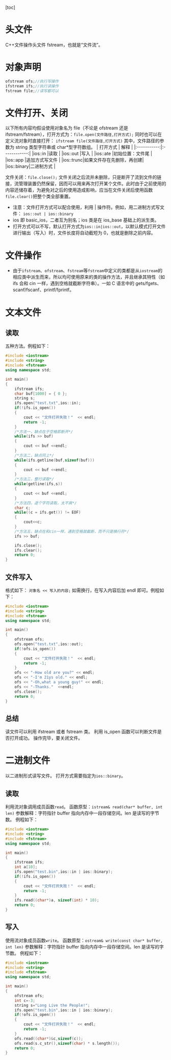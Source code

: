 [toc]

# 头文件

C++文件操作头文件 fstream，也就是“文件流”。

# 对象声明

```C++
ofstream ofs;//执行写操作
ifstream ifs;//执行读操作
fstream file;//读写都可以
```

# 文件打开、关闭

以下所有内容均假设使用对象名为 file（不论是 ofstream 还是 ifstream/fstream），打开方式为：`file.open(文件路径,打开方式);`
同时也可以在定义流对象时直接打开：
`ifstream file(文件路径,打开方式)`
其中，文件路径的参数为 string 类型字符串或 char\*型字符数组。
| 打开方式 | 解释 |
|:-----------:|:------------:|
|ios::in |读取 |
|ios::out |写入 |
|ios::ate |初始位置：文件尾 |
|ios::app |追加方式写文件 |
|ios::trunc|如果文件存在先删除，再创建|
|ios::binary|二进制方式 |

文件关闭：`file.close();`
文件关闭之后流并未删除，只是断开了流到文件的链接，流管理装置仍然保留，因而可以用来再次打开某个文件。此时由于之前使用的内容还储存着，为避免对之后的使用造成影响，应当在文件关闭后使用函数`file.clear()`把整个类全部重置。

- 注意：文件打开方式可以配合使用，利用 | 操作符。例如，用二进制方式写文件：
  `ios::out | ios::binary`
- ios 即 basic_ios，二者互为别名；ios 类是在 ios_base 基础上的派生类。
- 打开方式可以不写，默认打开方式为`ios::in|ios::out`，以默认模式打开文件进行输出（写入）时，文件长度将自动截短为 0，也就是删除之前内容。

# 文件操作

- 由于`ifstream`、`ofstream`、`fstream`等`fstream`中定义的类都是从`iostream`的相应类中派生而来，所以均可使用原来的类的操作方法，并且继承其特性（如 ifs 会和 cin 一样，遇到空格就截断字符串）。一如 C 语言中的 gets/fgets、scanf/fscanf、printf/fprintf。

# 文本文件

## 读取

五种方法。例程如下：

```C++
#include <iostream>
#include <string>
#include <fstream>
using namespace std;

int main()
{
	ifstream ifs;
	char buf[1000] = { 0 };
	string s;
	ifs.open("test.txt",ios::in);
	if(!ifs.is_open())
	{
		cout << "文件打开失败！"  << endl;
		return -1;
	}
	/*方法一，缺点在于空格即断开*/
	while(ifs >> buf)
	{
		cout << buf <<endl;
	}
    /*方法二，缺点同上*/
	while(ifs.getline(buf,sizeof(buf)))
	{
		cout << buf <<endl;
	}
	/*方法三，整行读取*/
	while(getline(ifs,s))
	{
		cout << buf <<endl;
	}
	/*方法四，逐个字符读取，太不爽*/
	char c;
	while((c = ifs.get()) != EOF)
	{
		cout<<c;
	}
	/*方法五，缺点在和cin一样，遇到空格就截断，而不只是换行符*/
	ifs >> buf;

	ifs.close();
	ifs.clear();
	return 0;
}
```

## 文件写入

格式如下：
`对象名 << 写入的内容;`
如需换行，在写入内容后加 endl 即可。例程如下：

```C++
#include <iostream>
#include <string>
#include <fstream>
using namespace std;

int main()
{
	ofstream ofs;
	ofs.open("test.txt",ios::out);
	if(!ofs.is_open())
	{
		cout << "文件打开失败！"  << endl;
		return -1;
	}
	ofs << "-How old are you?" << endl;
	ofs << "-I'm 21ys old." << endl;
	ofs << "-Oh,what a young guy!" << endl;
	ofs << "-Thanks."  <<endl;
	ofs.close();
	return 0;
}
```

## 总结

读文件可以利用 ifstream 或者 fstream 类。
利用 is_open 函数可以判断文件是否打开成功。
操作完毕，要关闭文件。

# 二进制文件

以二进制形式读写文件。
打开方式需要指定为`ios::binary`。

## 读取

利用流对象调用成员函数`read`。
函数原型：`istream& read(char* buffer, int len)`
参数解释：字符指针 buffer 指向内存中一段存储空间。len 是读写的字节数。
例程如下：

```c++
#include <iostream>
#include <string>
#include <fstream>
using namespace std;

int main()
{
	ifstream ifs;
	int a[10];
	ifs.open("test.bin",ios::in | ios::binary);
	if(!ifs.is_open())
	{
		cout << "文件打开失败！"  << endl;
		return -1;
	}
	ifs.read((char*)a, sizeof(int) * 10);
	return 0;
}
```

## 写入

使用流对象成员函数`write`。
函数原型：`ostream& write(const char* buffer, int len)`
参数解释：字符指针 buffer 指向内存中一段存储空间。len 是读写的字节数。
例程如下：

```c++
#include <iostream>
#include <string>
#include <fstream>
using namespace std;

int main()
{
	ofstream ofs;
	int c=-3;
	string s="Long Live the People!";
	ifs.open("test.bin",ios::in | ios::binary);
	if(!ofs.is_open())
	{
		cout << "文件打开失败！"  << endl;
		return -1;
	}
	ofs.read((char*)&c,sizeof(c));
	ofs.read(s.c_str(),sizeof(char) * s.length());
	return 0;
}
```

